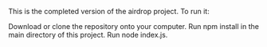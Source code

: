 This is the completed version of the airdrop project. To run it:

Download or clone the repository onto your computer.
Run npm install in the main directory of this project.
Run node index.js.